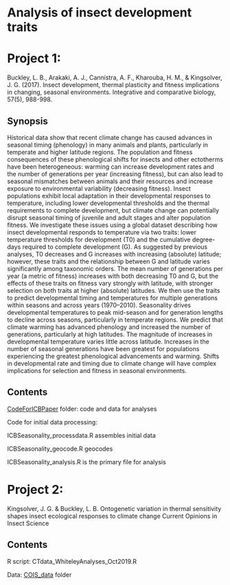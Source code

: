 # Analysis of insect development traits

# Project 1: 
Buckley, L. B., Arakaki, A. J., Cannistra, A. F., Kharouba, H. M., & Kingsolver, J. G. (2017). Insect development, thermal plasticity and fitness implications in changing, seasonal environments. Integrative and comparative biology, 57(5), 988-998.

## Synopsis
Historical data show that recent climate change has caused advances in seasonal timing (phenology) in many animals and plants, particularly in temperate and higher latitude regions. The population and fitness consequences of these phenological shifts for insects and other ectotherms have been heterogeneous: warming can increase development rates and the number of generations per year (increasing fitness), but can also lead to seasonal mismatches between animals and their resources and increase exposure to environmental variability (decreasing fitness). Insect populations exhibit local adaptation in their developmental responses to temperature, including lower developmental thresholds and the thermal requirements to complete development, but climate change can potentially disrupt seasonal timing of juvenile and adult stages and alter population fitness. We investigate these issues using a global dataset describing how insect developmental responds to temperature via two traits: lower temperature thresholds for development (T0) and the cumulative degree-days required to complete development (G). As suggested by previous analyses, T0 decreases and G increases with increasing (absolute) latitude; however, these traits and the relationship between G and latitude varies significantly among taxonomic orders. The mean number of generations per year (a metric of fitness) increases with both decreasing T0 and G, but the effects of these traits on fitness vary strongly with latitude, with stronger selection on both traits at higher (absolute) latitudes. We then use the traits to predict developmental timing and temperatures for multiple generations within seasons and across years (1970–2010). Seasonality drives developmental temperatures to peak mid-season and for generation lengths to decline across seasons, particularly in temperate regions. We predict that climate warming has advanced phenology and increased the number of generations, particularly at high latitudes. The magnitude of increases in developmental temperature varies little across latitude. Increases in the number of seasonal generations have been greatest for populations experiencing the greatest phenological advancements and warming. Shifts in developmental rate and timing due to climate change will have complex implications for selection and fitness in seasonal environments.

## Contents
[CodeForICBPaper](https://github.com/lbuckley/ICBseasonality/tree/master/CodeForICBPaper) folder: code and data for analyses

Code for initial data processing:

ICBSeasonality_processdata.R assembles initial data

ICBSeasonality_geocode.R geocodes

ICBSeasonality_analysis.R is the primary file for analysis

# Project 2:
Kingsolver, J. G. & Buckley, L. B. Ontogenetic variation in thermal sensitivity shapes insect ecological responses to climate change Current Opinions in Insect Science

## Contents
R script: CTdata_WhiteleyAnalyses_Oct2019.R

Data: [COIS_data](https://github.com/lbuckley/ICBseasonality/tree/master/COIS_data) folder

